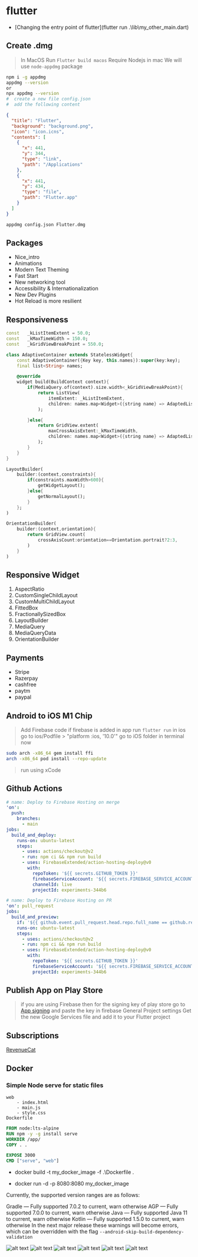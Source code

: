 # flutter

- [Changing the entry point of flutter](flutter run .\lib\my_other_main.dart)

## Create .dmg

> In MacOS
> Run `Flutter build macos`
> Require Nodejs in mac
> We will use `node-appdmg` package

```Bash
npm i -g appdmg
appdmg --version
or
npx appdmg --version
#  create a new file config.json
#  add the following content
```

```JSON
{
  "title": "Flutter",
  "background": "background.png",
  "icon": "icon.icns",
  "contents": [
    {
      "x": 441,
      "y": 344,
      "type": "link",
      "path": "/Applications"
    },
    {
      "x": 441,
      "y": 434,
      "type": "file",
      "path": "Flutter.app"
    }
  ]
}
```

```Bash
appdmg config.json Flutter.dmg
```
 

## Packages

- Nice_intro
- Animations
- Modern Text Theming
- Fast Start
- New networking tool
- Accessibility & Internationalization
- New Dev Plugins
- Hot Reload is more resilient

## Responsiveness

```Dart
const   _kListItemExtent = 50.0;
const   _kMaxTimeWidth = 150.0;
const   _kGridViewBreakPoint = 550.0;

class AdaptiveContainer extends StatelessWidget{
    const AdaptiveContainer({Key key, this.names}):super(key:key);
    final list<String> names;

    @override
    widget build(BuildContext context){
        if(MediaQuery.of(context).size.width<_kGridViewBreakPoint){
            return ListView(
                itemExtent: _kListItemExtent,
                children: names.map<Widget>({string name} => AdaptedListItem(name:name)).toList(),
            );

        }else{
            return GridView.extent(
                maxCrossAxisExtent:_kMaxTimeWidth,
                children: names.map<Widget>({string name} => AdaptedListItem(name:name)).toList()
            );
        }
    }
}
```

```Dart
LayoutBuilder(
    builder:(context,constraints){
        if(constraints.maxWidth>600){
            getWidgetLayout();
        }else{
            getNormalLayout();
        }
    };
)
```

```Dart
OrientationBuilder(
    builder:(context,orientation){
        return GridView.count(
            crossAxisCount:orientation==Orientation.portrait?2:3,
        )
    }
)
```

## Responsive Widget

1. AspectRatio
2. CustomSingleChildLayout
4. CustomMultiChildLayout
5. FittedBox
6. FractionallySizedBox
7. LayoutBuilder
8. MediaQuery
9. MediaQueryData
10. OrientationBuilder

## Payments

- Stripe
- Razerpay
- cashfree
- paytm
- paypal

## Android to iOS M1 Chip

> Add Firebase code if firebase is added in app
> run `flutter run` in ios
> go to ios/Podfile > "platform :ios, '10.0'"
> go to iOS folder in terminal now

```bash
sudo arch -x86_64 gem install ffi
arch -x86_64 pod install --repo-update
```

> run using xCode

## Github Actions

```YAML
# name: Deploy to Firebase Hosting on merge
'on':
  push:
    branches:
      - main
jobs:
  build_and_deploy:
    runs-on: ubuntu-latest
    steps:
      - uses: actions/checkout@v2
      - run: npm ci && npm run build
      - uses: FirebaseExtended/action-hosting-deploy@v0
        with:
          repoToken: '${{ secrets.GITHUB_TOKEN }}'
          firebaseServiceAccount: '${{ secrets.FIREBASE_SERVICE_ACCOUNT_EXPERIMENTS_344B6 }}'
          channelId: live
          projectId: experiments-344b6
```

```YAML
# name: Deploy to Firebase Hosting on PR
'on': pull_request
jobs:
  build_and_preview:
    if: '${{ github.event.pull_request.head.repo.full_name == github.repository }}'
    runs-on: ubuntu-latest
    steps:
      - uses: actions/checkout@v2
      - run: npm ci && npm run build
      - uses: FirebaseExtended/action-hosting-deploy@v0
        with:
          repoToken: '${{ secrets.GITHUB_TOKEN }}'
          firebaseServiceAccount: '${{ secrets.FIREBASE_SERVICE_ACCOUNT_EXPERIMENTS_344B6 }}'
          projectId: experiments-344b6
```

## Publish App on Play Store

> if you are using Firebase then for the signing key of play store go to [App signing](https://play.google.com/console/u/0/developers/8974957902583579176/app/4975033712090900466/keymanagement?tab=appSigning) and paste the key in firebase General Project settings
> Get the new Google Services file and add it to your Flutter project

## Subscriptions

[RevenueCat]([https://](https://app.revenuecat.com))


## Docker

### Simple Node serve for static files

<!-- File Structure -->

```
web
    - index.html
    - main.js
    - style.css
Dockerfile
```


```Dockerfile
FROM node:lts-alpine
RUN npm -y -g install serve
WORKDIR /app/
COPY . .

EXPOSE 3000
CMD ["serve", "web"]
```

<!-- Build image using dockerfile -->
- docker build -t my_docker_image -f .\Dockerfile .
<!-- Run the image -->
- docker run -d -p 8080:8080 my_docker_image


Currently, the supported version ranges are as follows:

Gradle — Fully supported 7.0.2 to current, warn otherwise
AGP — Fully supported 7.0.0 to current, warn otherwise
Java — Fully supported Java 11 to current, warn otherwise
Kotlin — Fully supported 1.5.0 to current, warn otherwise
In the next major release these warnings will become errors, which can be overridden with the flag `--android-skip-build-dependency-validation`

![alt text](image.png)
![alt text](image-1.png)
![alt text](image-2.png)
![alt text](image-3.png)
![alt text](image-4.png)
![alt text](image-5.png) 